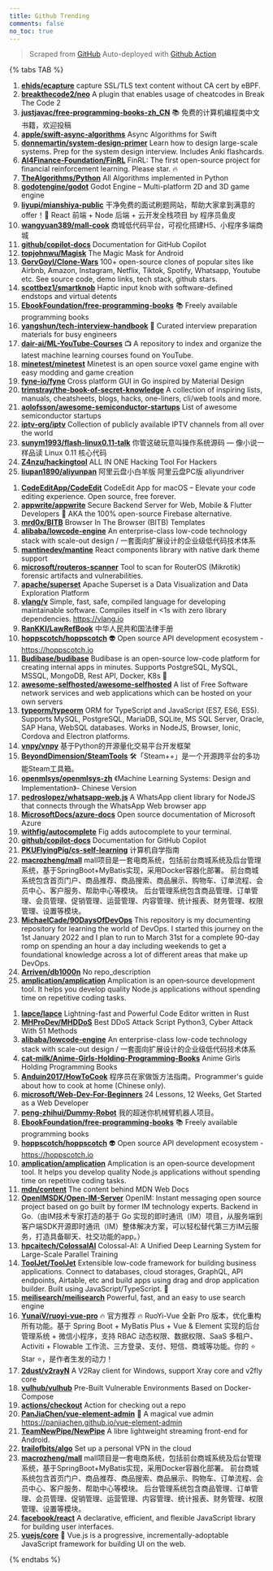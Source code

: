 ```yaml
---
title: Github Trending
comments: false
no_toc: true
---
```


> Scraped from [GitHub](https://github.com/trending)
Auto-deployed with [Github Action](https://docs.github.com/en/actions)

{% tabs TAB %}
<!-- tab Daily -->
1. [**ehids/ecapture**](https://github.com/ehids/ecapture)
capture SSL/TLS text content without CA cert by eBPF.
2. [**breakthecode2/neo**](https://github.com/breakthecode2/neo)
A plugin that enables usage of cheatcodes in Break The Code 2
3. [**justjavac/free-programming-books-zh_CN**](https://github.com/justjavac/free-programming-books-zh_CN)
📚 免费的计算机编程类中文书籍，欢迎投稿
4. [**apple/swift-async-algorithms**](https://github.com/apple/swift-async-algorithms)
Async Algorithms for Swift
5. [**donnemartin/system-design-primer**](https://github.com/donnemartin/system-design-primer)
Learn how to design large-scale systems. Prep for the system design interview. Includes Anki flashcards.
6. [**AI4Finance-Foundation/FinRL**](https://github.com/AI4Finance-Foundation/FinRL)
FinRL: The first open-source project for financial reinforcement learning. Please star. 🔥
7. [**TheAlgorithms/Python**](https://github.com/TheAlgorithms/Python)
All Algorithms implemented in Python
8. [**godotengine/godot**](https://github.com/godotengine/godot)
Godot Engine – Multi-platform 2D and 3D game engine
9. [**liyupi/mianshiya-public**](https://github.com/liyupi/mianshiya-public)
干净免费的面试刷题网站，帮助大家拿到满意的 offer！💎 React 前端 + Node 后端 + 云开发全栈项目 by 程序员鱼皮
10. [**wangyuan389/mall-cook**](https://github.com/wangyuan389/mall-cook)
商城低代码平台，可视化搭建H5、小程序多端商城
11. [**github/copilot-docs**](https://github.com/github/copilot-docs)
Documentation for GitHub Copilot
12. [**topjohnwu/Magisk**](https://github.com/topjohnwu/Magisk)
The Magic Mask for Android
13. [**GorvGoyl/Clone-Wars**](https://github.com/GorvGoyl/Clone-Wars)
100+ open-source clones of popular sites like Airbnb, Amazon, Instagram, Netflix, Tiktok, Spotify, Whatsapp, Youtube etc. See source code, demo links, tech stack, github stars.
14. [**scottbez1/smartknob**](https://github.com/scottbez1/smartknob)
Haptic input knob with software-defined endstops and virtual detents
15. [**EbookFoundation/free-programming-books**](https://github.com/EbookFoundation/free-programming-books)
📚 Freely available programming books
16. [**yangshun/tech-interview-handbook**](https://github.com/yangshun/tech-interview-handbook)
💯 Curated interview preparation materials for busy engineers
17. [**dair-ai/ML-YouTube-Courses**](https://github.com/dair-ai/ML-YouTube-Courses)
📺 A repository to index and organize the latest machine learning courses found on YouTube.
18. [**minetest/minetest**](https://github.com/minetest/minetest)
Minetest is an open source voxel game engine with easy modding and game creation
19. [**fyne-io/fyne**](https://github.com/fyne-io/fyne)
Cross platform GUI in Go inspired by Material Design
20. [**trimstray/the-book-of-secret-knowledge**](https://github.com/trimstray/the-book-of-secret-knowledge)
A collection of inspiring lists, manuals, cheatsheets, blogs, hacks, one-liners, cli/web tools and more.
21. [**aolofsson/awesome-semiconductor-startups**](https://github.com/aolofsson/awesome-semiconductor-startups)
List of awesome semiconductor startups
22. [**iptv-org/iptv**](https://github.com/iptv-org/iptv)
Collection of publicly available IPTV channels from all over the world
23. [**sunym1993/flash-linux0.11-talk**](https://github.com/sunym1993/flash-linux0.11-talk)
你管这破玩意叫操作系统源码 — 像小说一样品读 Linux 0.11 核心代码
24. [**Z4nzu/hackingtool**](https://github.com/Z4nzu/hackingtool)
ALL IN ONE Hacking Tool For Hackers
25. [**liupan1890/aliyunpan**](https://github.com/liupan1890/aliyunpan)
阿里云盘小白羊版 阿里云盘PC版 aliyundriver
<!-- endtab -->
<!-- tab Weekly -->
1. [**CodeEditApp/CodeEdit**](https://github.com/CodeEditApp/CodeEdit)
CodeEdit App for macOS – Elevate your code editing experience. Open source, free forever.
2. [**appwrite/appwrite**](https://github.com/appwrite/appwrite)
Secure Backend Server for Web, Mobile & Flutter Developers 🚀 AKA the 100% open-source Firebase alternative.
3. [**mrd0x/BITB**](https://github.com/mrd0x/BITB)
Browser In The Browser (BITB) Templates
4. [**alibaba/lowcode-engine**](https://github.com/alibaba/lowcode-engine)
An enterprise-class low-code technology stack with scale-out design / 一套面向扩展设计的企业级低代码技术体系
5. [**mantinedev/mantine**](https://github.com/mantinedev/mantine)
React components library with native dark theme support
6. [**microsoft/routeros-scanner**](https://github.com/microsoft/routeros-scanner)
Tool to scan for RouterOS (Mikrotik) forensic artifacts and vulnerabilities.
7. [**apache/superset**](https://github.com/apache/superset)
Apache Superset is a Data Visualization and Data Exploration Platform
8. [**vlang/v**](https://github.com/vlang/v)
Simple, fast, safe, compiled language for developing maintainable software. Compiles itself in <1s with zero library dependencies. https://vlang.io
9. [**RanKKI/LawRefBook**](https://github.com/RanKKI/LawRefBook)
中华人民共和国法律手册
10. [**hoppscotch/hoppscotch**](https://github.com/hoppscotch/hoppscotch)
👽 Open source API development ecosystem - https://hoppscotch.io
11. [**Budibase/budibase**](https://github.com/Budibase/budibase)
Budibase is an open-source low-code platform for creating internal apps in minutes. Supports PostgreSQL, MySQL, MSSQL, MongoDB, Rest API, Docker, K8s 🚀
12. [**awesome-selfhosted/awesome-selfhosted**](https://github.com/awesome-selfhosted/awesome-selfhosted)
A list of Free Software network services and web applications which can be hosted on your own servers
13. [**typeorm/typeorm**](https://github.com/typeorm/typeorm)
ORM for TypeScript and JavaScript (ES7, ES6, ES5). Supports MySQL, PostgreSQL, MariaDB, SQLite, MS SQL Server, Oracle, SAP Hana, WebSQL databases. Works in NodeJS, Browser, Ionic, Cordova and Electron platforms.
14. [**vnpy/vnpy**](https://github.com/vnpy/vnpy)
基于Python的开源量化交易平台开发框架
15. [**BeyondDimension/SteamTools**](https://github.com/BeyondDimension/SteamTools)
🛠「Steam++」是一个开源跨平台的多功能Steam工具箱。
16. [**openmlsys/openmlsys-zh**](https://github.com/openmlsys/openmlsys-zh)
《Machine Learning Systems: Design and Implementation》- Chinese Version
17. [**pedroslopez/whatsapp-web.js**](https://github.com/pedroslopez/whatsapp-web.js)
A WhatsApp client library for NodeJS that connects through the WhatsApp Web browser app
18. [**MicrosoftDocs/azure-docs**](https://github.com/MicrosoftDocs/azure-docs)
Open source documentation of Microsoft Azure
19. [**withfig/autocomplete**](https://github.com/withfig/autocomplete)
Fig adds autocomplete to your terminal.
20. [**github/copilot-docs**](https://github.com/github/copilot-docs)
Documentation for GitHub Copilot
21. [**PKUFlyingPig/cs-self-learning**](https://github.com/PKUFlyingPig/cs-self-learning)
计算机自学指南
22. [**macrozheng/mall**](https://github.com/macrozheng/mall)
mall项目是一套电商系统，包括前台商城系统及后台管理系统，基于SpringBoot+MyBatis实现，采用Docker容器化部署。 前台商城系统包含首页门户、商品推荐、商品搜索、商品展示、购物车、订单流程、会员中心、客户服务、帮助中心等模块。 后台管理系统包含商品管理、订单管理、会员管理、促销管理、运营管理、内容管理、统计报表、财务管理、权限管理、设置等模块。
23. [**MichaelCade/90DaysOfDevOps**](https://github.com/MichaelCade/90DaysOfDevOps)
This repository is my documenting repository for learning the world of DevOps. I started this journey on the 1st January 2022 and I plan to run to March 31st for a complete 90-day romp on spending an hour a day including weekends to get a foundational knowledge across a lot of different areas that make up DevOps.
24. [**Arriven/db1000n**](https://github.com/Arriven/db1000n)
No repo_description
25. [**amplication/amplication**](https://github.com/amplication/amplication)
Amplication is an open‑source development tool. It helps you develop quality Node.js applications without spending time on repetitive coding tasks.
<!-- endtab -->
<!-- tab Monthly -->
1. [**lapce/lapce**](https://github.com/lapce/lapce)
Lightning-fast and Powerful Code Editor written in Rust
2. [**MHProDev/MHDDoS**](https://github.com/MHProDev/MHDDoS)
Best DDoS Attack Script Python3, Cyber Attack With 51 Methods
3. [**alibaba/lowcode-engine**](https://github.com/alibaba/lowcode-engine)
An enterprise-class low-code technology stack with scale-out design / 一套面向扩展设计的企业级低代码技术体系
4. [**cat-milk/Anime-Girls-Holding-Programming-Books**](https://github.com/cat-milk/Anime-Girls-Holding-Programming-Books)
Anime Girls Holding Programming Books
5. [**Anduin2017/HowToCook**](https://github.com/Anduin2017/HowToCook)
程序员在家做饭方法指南。Programmer's guide about how to cook at home (Chinese only).
6. [**microsoft/Web-Dev-For-Beginners**](https://github.com/microsoft/Web-Dev-For-Beginners)
24 Lessons, 12 Weeks, Get Started as a Web Developer
7. [**peng-zhihui/Dummy-Robot**](https://github.com/peng-zhihui/Dummy-Robot)
我的超迷你机械臂机器人项目。
8. [**EbookFoundation/free-programming-books**](https://github.com/EbookFoundation/free-programming-books)
📚 Freely available programming books
9. [**hoppscotch/hoppscotch**](https://github.com/hoppscotch/hoppscotch)
👽 Open source API development ecosystem - https://hoppscotch.io
10. [**amplication/amplication**](https://github.com/amplication/amplication)
Amplication is an open‑source development tool. It helps you develop quality Node.js applications without spending time on repetitive coding tasks.
11. [**mdn/content**](https://github.com/mdn/content)
The content behind MDN Web Docs
12. [**OpenIMSDK/Open-IM-Server**](https://github.com/OpenIMSDK/Open-IM-Server)
OpenIM: Instant messaging open source project based on go built by former IM technology experts. Backend in Go.（由IM技术专家打造的基于 Go 实现的即时通讯（IM）项目，从服务端到客户端SDK开源即时通讯（IM）整体解决方案，可以轻松替代第三方IM云服务，打造具备聊天、社交功能的app。）
13. [**hpcaitech/ColossalAI**](https://github.com/hpcaitech/ColossalAI)
Colossal-AI: A Unified Deep Learning System for Large-Scale Parallel Training
14. [**ToolJet/ToolJet**](https://github.com/ToolJet/ToolJet)
Extensible low-code framework for building business applications. Connect to databases, cloud storages, GraphQL, API endpoints, Airtable, etc and build apps using drag and drop application builder. Built using JavaScript/TypeScript. 🚀
15. [**meilisearch/meilisearch**](https://github.com/meilisearch/meilisearch)
Powerful, fast, and an easy to use search engine
16. [**YunaiV/ruoyi-vue-pro**](https://github.com/YunaiV/ruoyi-vue-pro)
🔥 官方推荐 🔥 RuoYi-Vue 全新 Pro 版本，优化重构所有功能。基于 Spring Boot + MyBatis Plus + Vue & Element 实现的后台管理系统 + 微信小程序，支持 RBAC 动态权限、数据权限、SaaS 多租户、Activiti + Flowable 工作流、三方登录、支付、短信、商城等功能。你的 ⭐️ Star ⭐️，是作者生发的动力！
17. [**2dust/v2rayN**](https://github.com/2dust/v2rayN)
A V2Ray client for Windows, support Xray core and v2fly core
18. [**vulhub/vulhub**](https://github.com/vulhub/vulhub)
Pre-Built Vulnerable Environments Based on Docker-Compose
19. [**actions/checkout**](https://github.com/actions/checkout)
Action for checking out a repo
20. [**PanJiaChen/vue-element-admin**](https://github.com/PanJiaChen/vue-element-admin)
🎉 A magical vue admin https://panjiachen.github.io/vue-element-admin
21. [**TeamNewPipe/NewPipe**](https://github.com/TeamNewPipe/NewPipe)
A libre lightweight streaming front-end for Android.
22. [**trailofbits/algo**](https://github.com/trailofbits/algo)
Set up a personal VPN in the cloud
23. [**macrozheng/mall**](https://github.com/macrozheng/mall)
mall项目是一套电商系统，包括前台商城系统及后台管理系统，基于SpringBoot+MyBatis实现，采用Docker容器化部署。 前台商城系统包含首页门户、商品推荐、商品搜索、商品展示、购物车、订单流程、会员中心、客户服务、帮助中心等模块。 后台管理系统包含商品管理、订单管理、会员管理、促销管理、运营管理、内容管理、统计报表、财务管理、权限管理、设置等模块。
24. [**facebook/react**](https://github.com/facebook/react)
A declarative, efficient, and flexible JavaScript library for building user interfaces.
25. [**vuejs/core**](https://github.com/vuejs/core)
🖖 Vue.js is a progressive, incrementally-adoptable JavaScript framework for building UI on the web.
<!-- endtab -->
{% endtabs %}
